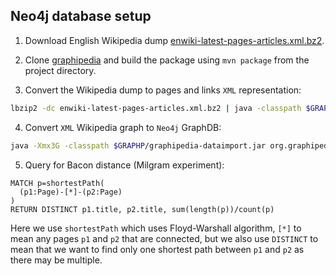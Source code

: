 ## Neo4j database setup

1. Download English Wikipedia dump [enwiki-latest-pages-articles.xml.bz2](https://dumps.wikimedia.org/enwiki/latest/enwiki-latest-pages-articles.xml.bz2).

2. Clone [graphipedia](https://github.com/mirkonasato/graphipedia) and build the package using `mvn package` from the project directory.

3. Convert the Wikipedia dump to pages and links `XML` representation:

```bash
lbzip2 -dc enwiki-latest-pages-articles.xml.bz2 | java -classpath $GRAPHP/graphipedia-dataimport.jar org.graphipedia.dataimport.ExtractLinks - enwiki-links.xml
```

4. Convert `XML` Wikipedia graph to `Neo4j` GraphDB:

```bash
java -Xmx3G -classpath $GRAPHP/graphipedia-dataimport.jar org.graphipedia.dataimport.neo4j.ImportGraph enwiki-links.xml wiki-small.db
```

5. Query for Bacon distance (Milgram experiment):

```cypher
MATCH p=shortestPath(
  (p1:Page)-[*]-(p2:Page)
)
RETURN DISTINCT p1.title, p2.title, sum(length(p))/count(p)
```

Here we use `shortestPath` which uses Floyd-Warshall algorithm, `[*]` to mean any pages `p1` and `p2` that are connected, but we also use `DISTINCT` to mean that we want to find only one shortest path between `p1` and `p2` as there may be multiple.